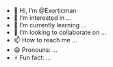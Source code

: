 - 👋 Hi, I’m @Exorticman
- 👀 I’m interested in ...
- 🌱 I’m currently learning ...
- 💞️ I’m looking to collaborate on ...
- 📫 How to reach me ...
- 😄 Pronouns: ...
- ⚡ Fun fact: ...

<!---
Exorticman/Exorticman is a ✨ special ✨ repository because its `README.md` (this file) appears on your GitHub profile.
You can click the Preview link to take a look at your changes.
--->
